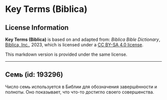 # Key Terms (Biblica)

## License Information

**Key Terms (Biblica)** is based on and adapted from: _Biblica Bible Dictionary_, [Biblica, Inc.](https://www.biblica.com/), 2023, which is licensed under a [CC BY-SA 4.0 license](https://creativecommons.org/licenses/by-sa/4.0/legalcode.en).

This markdown version is provided under the same license.



--------------------------------

## Семь (id: 193296)

Число семь используется в Библии для обозначения завершённости и полноты. Оно показывает, что что\-то достигло своего совершенства.


